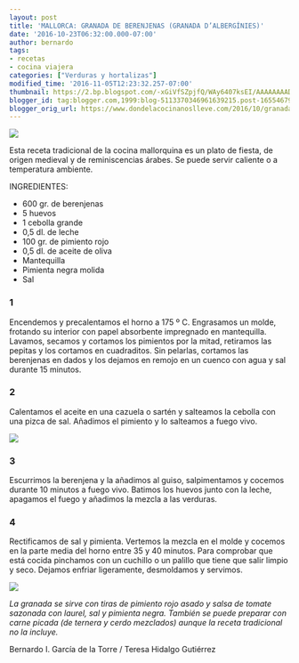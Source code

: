 ```yaml
---
layout: post
title: 'MALLORCA: GRANADA DE BERENJENAS (GRANADA D’ALBERGÍNIES)'
date: '2016-10-23T06:32:00.000-07:00'
author: bernardo
tags:
- recetas
- cocina viajera
categories: ["Verduras y hortalizas"]
modified_time: '2016-11-05T12:23:32.257-07:00'
thumbnail: https://2.bp.blogspot.com/-xGiVfSZpjfQ/WAy6407ksEI/AAAAAAAADEY/kPxZJmjera4J7o0RTkmLsFLiZdFt2MfxACLcB/s400/03.JPG
blogger_id: tag:blogger.com,1999:blog-5113370346961639215.post-1655467939163880408
blogger_orig_url: https://www.dondelacocinanoslleve.com/2016/10/granada-de-berenjenas-granada.html
---
```

![](https://2.bp.blogspot.com/-xGiVfSZpjfQ/WAy6407ksEI/AAAAAAAADEY/kPxZJmjera4J7o0RTkmLsFLiZdFt2MfxACLcB/s400/03.JPG)

  
Esta receta tradicional de la cocina mallorquina es un plato de fiesta, de origen medieval y de reminiscencias árabes. Se puede servir caliente o a temperatura ambiente.  

INGREDIENTES:
* 600 gr. de berenjenas
* 5 huevos
* 1 cebolla grande
* 0,5 dl. de leche
* 100 gr. de pimiento rojo
* 0,5 dl. de aceite de oliva
* Mantequilla
* Pimienta negra molida
* Sal  

### 1

Encendemos y precalentamos el horno a 175 º C. Engrasamos un molde, frotando su interior con papel absorbente impregnado en mantequilla. Lavamos, secamos y cortamos los pimientos por la mitad, retiramos las pepitas y los cortamos en cuadraditos. Sin pelarlas, cortamos las berenjenas en dados y los dejamos en remojo en un cuenco con agua y sal durante 15 minutos.  

### 2

Calentamos el aceite en una cazuela o sartén y salteamos la cebolla con una pizca de sal. Añadimos el pimiento y lo salteamos a fuego vivo.  

![](https://2.bp.blogspot.com/--ONNV5RQ4MA/WAy7JCOQj9I/AAAAAAAADEc/5Gyt-YcpZTI2tIaUa7BRQWS9WhL7NYGtQCLcB/s320/01.JPG)

  

### 3

Escurrimos la berenjena y la añadimos al guiso, salpimentamos y cocemos durante 10 minutos a fuego vivo. Batimos los huevos junto con la leche, apagamos el fuego y añadimos la mezcla a las verduras.  

### 4

Rectificamos de sal y pimienta. Vertemos la mezcla en el molde y cocemos en la parte media del horno entre 35 y 40 minutos. Para comprobar que está cocida pinchamos con un cuchillo o un palillo que tiene que salir limpio y seco. Dejamos enfriar ligeramente, desmoldamos y servimos.  

![](https://3.bp.blogspot.com/-l0oOSQaZ4aM/WAy7Zd3JhpI/AAAAAAAADEg/YG6_OS73A7cdCtp_pFyMUX45eTQnXvKOACLcB/s320/02.JPG)

  
_La granada se sirve con tiras de pimiento rojo asado y salsa de tomate sazonada con laurel, sal y pimienta negra. También se puede preparar con carne picada (de ternera y cerdo mezclados) aunque la receta tradicional no la incluye._  

Bernardo I. García de la Torre / Teresa Hidalgo Gutiérrez
